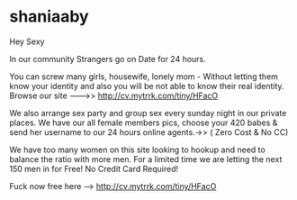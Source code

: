 # shaniaaby
Hey Sexy

In our community Strangers go on Date for 24 hours.

You can screw many girls, housewife, lonely mom - Without letting them know your identity and also you will be not able to know their real identity. Browse our site --->> http://cv.mytrrk.com/tiny/HFacO

We also arrange sex party and group sex every sunday night in our private places. We have our all female members pics, choose your 420 babes & send her username to our 24 hours online agents.->> ( Zero Cost & No CC)

We have too many women on this site looking to hookup and need to balance the ratio with more men. For a limited time we are letting the next 150 men in for Free! No Credit Card Required!

Fuck now free here --> http://cv.mytrrk.com/tiny/HFacO
